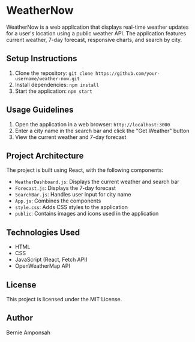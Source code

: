 # WeatherNow

WeatherNow is a web application that displays real-time weather updates for a user's location using a public weather API. The application features current weather, 7-day forecast, responsive charts, and search by city.

## Setup Instructions

1. Clone the repository: `git clone https://github.com/your-username/weather-now.git`
2. Install dependencies: `npm install`
3. Start the application: `npm start`

## Usage Guidelines

1. Open the application in a web browser: `http://localhost:3000`
2. Enter a city name in the search bar and click the "Get Weather" button
3. View the current weather and 7-day forecast

## Project Architecture

The project is built using React, with the following components:

* `WeatherDashboard.js`: Displays the current weather and search bar
* `Forecast.js`: Displays the 7-day forecast
* `SearchBar.js`: Handles user input for city name
* `App.js`: Combines the components
* `style.css`: Adds CSS styles to the application
* `public`: Contains images and icons used in the application

## Technologies Used

* HTML
* CSS
* JavaScript (React, Fetch API)
* OpenWeatherMap API

## License

This project is licensed under the MIT License.

## Author
Bernie Amponsah
